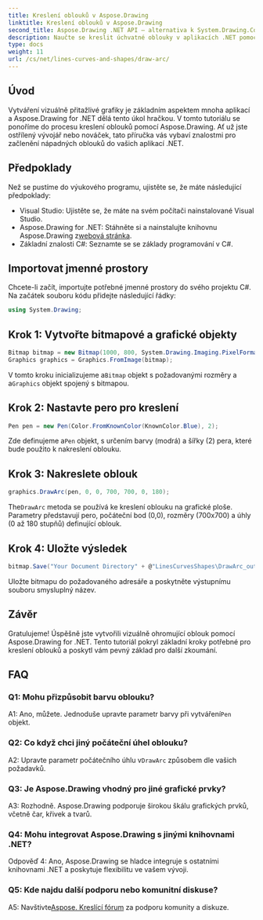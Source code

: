 ```yaml
---
title: Kreslení oblouků v Aspose.Drawing
linktitle: Kreslení oblouků v Aspose.Drawing
second_title: Aspose.Drawing .NET API – alternativa k System.Drawing.Common
description: Naučte se kreslit úchvatné oblouky v aplikacích .NET pomocí Aspose.Drawing. Postupujte podle našeho podrobného průvodce pro úžasné vizuální výsledky.
type: docs
weight: 11
url: /cs/net/lines-curves-and-shapes/draw-arc/
---
```

## Úvod

Vytváření vizuálně přitažlivé grafiky je základním aspektem mnoha aplikací a Aspose.Drawing for .NET dělá tento úkol hračkou. V tomto tutoriálu se ponoříme do procesu kreslení oblouků pomocí Aspose.Drawing. Ať už jste ostřílený vývojář nebo nováček, tato příručka vás vybaví znalostmi pro začlenění nápadných oblouků do vašich aplikací .NET.

## Předpoklady

Než se pustíme do výukového programu, ujistěte se, že máte následující předpoklady:

- Visual Studio: Ujistěte se, že máte na svém počítači nainstalované Visual Studio.
-  Aspose.Drawing for .NET: Stáhněte si a nainstalujte knihovnu Aspose.Drawing z[webová stránka](https://releases.aspose.com/drawing/net/).
- Základní znalosti C#: Seznamte se se základy programování v C#.

## Importovat jmenné prostory

Chcete-li začít, importujte potřebné jmenné prostory do svého projektu C#. Na začátek souboru kódu přidejte následující řádky:

```csharp
using System.Drawing;
```

## Krok 1: Vytvořte bitmapové a grafické objekty

```csharp
Bitmap bitmap = new Bitmap(1000, 800, System.Drawing.Imaging.PixelFormat.Format32bppPArgb);
Graphics graphics = Graphics.FromImage(bitmap);
```

 V tomto kroku inicializujeme a`Bitmap` objekt s požadovanými rozměry a a`Graphics` objekt spojený s bitmapou.

## Krok 2: Nastavte pero pro kreslení

```csharp
Pen pen = new Pen(Color.FromKnownColor(KnownColor.Blue), 2);
```

 Zde definujeme a`Pen` objekt, s určením barvy (modrá) a šířky (2) pera, které bude použito k nakreslení oblouku.

## Krok 3: Nakreslete oblouk

```csharp
graphics.DrawArc(pen, 0, 0, 700, 700, 0, 180);
```

 The`DrawArc` metoda se používá ke kreslení oblouku na grafické ploše. Parametry představují pero, počáteční bod (0,0), rozměry (700x700) a úhly (0 až 180 stupňů) definující oblouk.

## Krok 4: Uložte výsledek

```csharp
bitmap.Save("Your Document Directory" + @"LinesCurvesShapes\DrawArc_out.png");
```

Uložte bitmapu do požadovaného adresáře a poskytněte výstupnímu souboru smysluplný název.

## Závěr

Gratulujeme! Úspěšně jste vytvořili vizuálně ohromující oblouk pomocí Aspose.Drawing for .NET. Tento tutoriál pokryl základní kroky potřebné pro kreslení oblouků a poskytl vám pevný základ pro další zkoumání.

## FAQ

### Q1: Mohu přizpůsobit barvu oblouku?

 A1: Ano, můžete. Jednoduše upravte parametr barvy při vytváření`Pen` objekt.

### Q2: Co když chci jiný počáteční úhel oblouku?

 A2: Upravte parametr počátečního úhlu v`DrawArc` způsobem dle vašich požadavků.

### Q3: Je Aspose.Drawing vhodný pro jiné grafické prvky?

A3: Rozhodně. Aspose.Drawing podporuje širokou škálu grafických prvků, včetně čar, křivek a tvarů.

### Q4: Mohu integrovat Aspose.Drawing s jinými knihovnami .NET?

Odpověď 4: Ano, Aspose.Drawing se hladce integruje s ostatními knihovnami .NET a poskytuje flexibilitu ve vašem vývoji.

### Q5: Kde najdu další podporu nebo komunitní diskuse?

 A5: Navštivte[Aspose. Kreslící fórum](https://forum.aspose.com/c/diagram/17) za podporu komunity a diskuze.